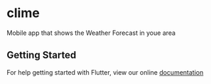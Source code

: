 # clime

Mobile app that shows the Weather Forecast in youe area

## Getting Started

For help getting started with Flutter, view our online
[documentation](https://flutter.io/)
